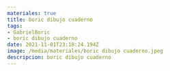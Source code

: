 ```yaml
---
materiales: true
title: boric dibujo cuaderno
tags:
- GabrielBoric
- boric dibujo cuaderno
date: 2021-11-01T23:18:24.194Z
image: /media/materiales/boric dibujo cuaderno.jpeg
descripcion: boric dibujo cuaderno
---
```

